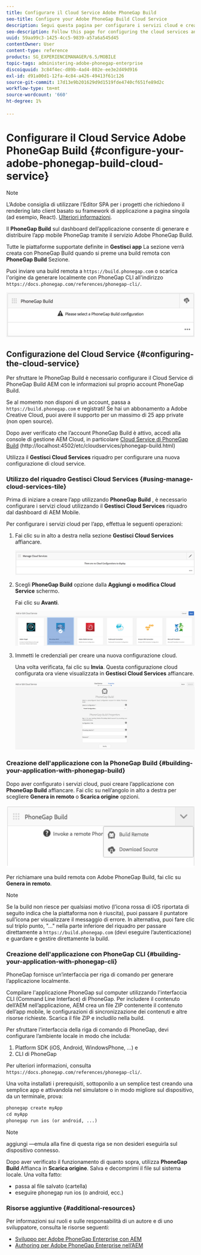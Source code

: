 ```yaml
---
title: Configurare il Cloud Service Adobe PhoneGap Build
seo-title: Configure your Adobe PhoneGap Build Cloud Service
description: Segui questa pagina per configurare i servizi cloud e creare l’applicazione con PhoneGap Build.
seo-description: Follow this page for configuring the cloud services and building your application with PhoneGap build.
uuid: 59aa99c3-1425-4cc5-9839-a57a6a545d45
contentOwner: User
content-type: reference
products: SG_EXPERIENCEMANAGER/6.5/MOBILE
topic-tags: administering-adobe-phonegap-enterprise
discoiquuid: 3c84f4ec-d89b-4ad4-802e-ee3e2d49d916
exl-id: d91a00d1-12fa-4c84-a426-49413f61c126
source-git-commit: 17d13e9b201629d9d1519fde4740cf651fe89d2c
workflow-type: tm+mt
source-wordcount: '660'
ht-degree: 1%

---
```


# Configurare il Cloud Service Adobe PhoneGap Build {#configure-your-adobe-phonegap-build-cloud-service}

>[!NOTE]
>
>L’Adobe consiglia di utilizzare l’Editor SPA per i progetti che richiedono il rendering lato client basato su framework di applicazione a pagina singola (ad esempio, React). [Ulteriori informazioni](/help/sites-developing/spa-overview.md).

Il **PhoneGap Build** sul dashboard dell’applicazione consente di generare e distribuire l’app mobile PhoneGap tramite il servizio Adobe PhoneGap Build.

Tutte le piattaforme supportate definite in **Gestisci app** La sezione verrà creata con PhoneGap Build quando si preme una build remota con **PhoneGap Build** Sezione.

Puoi inviare una build remota a `https://build.phonegap.com` o scarica l&#39;origine da generare localmente con PhoneGap CLI all&#39;indirizzo `https://docs.phonegap.com/references/phonegap-cli/`.

![PhoneGap Build](assets/chlimage_1-60.png)

## Configurazione del Cloud Service {#configuring-the-cloud-service}

Per sfruttare le PhoneGap Build è necessario configurare il Cloud Service di PhoneGap Build AEM con le informazioni sul proprio account PhoneGap Build.

Se al momento non disponi di un account, passa a `https://build.phonegap.com` e registrati! Se hai un abbonamento a Adobe Creative Cloud, puoi avere il supporto per un massimo di 25 app private (non open source).

Dopo aver verificato che l’account PhoneGap Build è attivo, accedi alla console di gestione AEM Cloud, in particolare [Cloud Service di PhoneGap Build](http://localhost:4502/etc/cloudservices/phonegap-build.html) (http://localhost:4502/etc/cloudservices/phonegap-build.html)

Utilizza il **Gestisci Cloud Services** riquadro per configurare una nuova configurazione di cloud service.

### Utilizzo del riquadro Gestisci Cloud Services {#using-manage-cloud-services-tile}

Prima di iniziare a creare l’app utilizzando **PhoneGap Build** , è necessario configurare i servizi cloud utilizzando il **Gestisci Cloud Services** riquadro dal dashboard di AEM Mobile.

Per configurare i servizi cloud per l’app, effettua le seguenti operazioni:

1. Fai clic su in alto a destra nella sezione **Gestisci Cloud Services** affiancare.

   ![chlimage_1-61](assets/chlimage_1-61.png)

1. Scegli **PhoneGap Build** opzione dalla **Aggiungi o modifica Cloud Service** schermo.

   Fai clic su **Avanti**.

   ![chlimage_1-62](assets/chlimage_1-62.png)

1. Immetti le credenziali per creare una nuova configurazione cloud.

   Una volta verificata, fai clic su **Invia**. Questa configurazione cloud configurata ora viene visualizzata in **Gestisci Cloud Services** affiancare.

   ![chlimage_1-63](assets/chlimage_1-63.png)

### Creazione dell&#39;applicazione con la PhoneGap Build {#building-your-application-with-phonegap-build}

Dopo aver configurato i servizi cloud, puoi creare l’applicazione con **PhoneGap Build** affiancare. Fai clic su nell’angolo in alto a destra per scegliere **Genera in remoto** o **Scarica origine** opzioni.

![chlimage_1-64](assets/chlimage_1-64.png)

Per richiamare una build remota con Adobe PhoneGap Build, fai clic su **Genera in remoto**.

>[!NOTE]
>
>Se la build non riesce per qualsiasi motivo (l’icona rossa di iOS riportata di seguito indica che la piattaforma non è riuscita), puoi passare il puntatore sull’icona per visualizzare il messaggio di errore. In alternativa, puoi fare clic sul triplo punto, &quot;...&quot; nella parte inferiore del riquadro per passare direttamente a `https://build.phonegap.com` (devi eseguire l’autenticazione) e guardare e gestire direttamente la build.

### Creazione dell&#39;applicazione con PhoneGap CLI {#building-your-application-with-phonegap-cli}

PhoneGap fornisce un’interfaccia per riga di comando per generare l’applicazione localmente.

Compilare l&#39;applicazione PhoneGap sul computer utilizzando l&#39;interfaccia CLI (Command Line Interface) di PhoneGap. Per includere il contenuto dell’AEM nell’applicazione, AEM crea un file ZIP contenente il contenuto dell’app mobile, le configurazioni di sincronizzazione dei contenuti e altre risorse richieste. Scarica il file ZIP e includilo nella build.

Per sfruttare l’interfaccia della riga di comando di PhoneGap, devi configurare l’ambiente locale in modo che includa:

1. Platform SDK (iOS, Android, WindowsPhone, ...) e
1. CLI di PhoneGap

Per ulteriori informazioni, consulta `https://docs.phonegap.com/references/phonegap-cli/`.

Una volta installati i prerequisiti, sottoponilo a un semplice test creando una semplice app e attivandola nel simulatore o in modo migliore sul dispositivo, da un terminale, prova:

```xml
phonegap create myApp
cd myApp
phonegap run ios (or android, ...)
```

>[!NOTE]
>
>aggiungi —emula alla fine di questa riga se non desideri eseguirla sul dispositivo connesso.

Dopo aver verificato il funzionamento di quanto sopra, utilizza **PhoneGap Build** Affianca in **Scarica origine**. Salva e decomprimi il file sul sistema locale. Una volta fatto:

* passa al file salvato (cartella)
* eseguire phonegap run ios (o android, ecc.)

### Risorse aggiuntive {#additional-resources}

Per informazioni sui ruoli e sulle responsabilità di un autore e di uno sviluppatore, consulta le risorse seguenti:

* [Sviluppo per Adobe PhoneGap Enterprise con AEM](/help/mobile/developing-in-phonegap.md)
* [Authoring per Adobe PhoneGap Enterprise nell’AEM](/help/mobile/phonegap.md)
